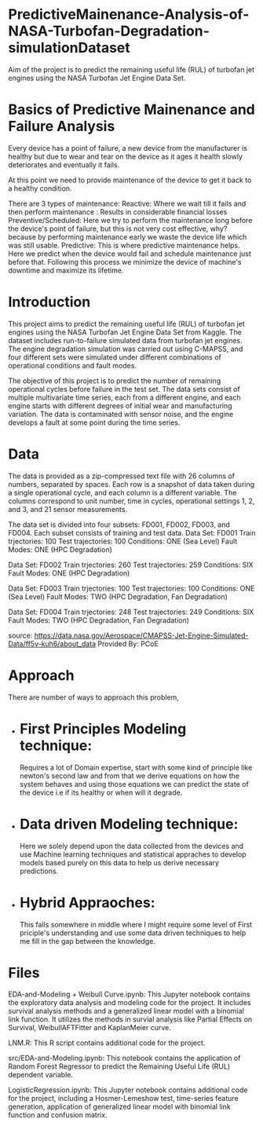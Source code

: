 # PredictiveMainenance-Analysis-of-NASA-Turbofan-Degradation-simulationDataset
Aim of the project is to predict the remaining useful life (RUL) of turbofan jet engines using the NASA Turbofan Jet Engine Data Set.

# Basics of Predictive Mainenance and Failure Analysis
Every device has a point of failure, a new device from the manufacturer is healthy but due to wear and tear on the device as it ages it health slowly deteriorates and eventually it fails. 

At this point we need to provide maintenance of the device to get it back to a healthy condition. 

There are 3 types of maintenance: 
Reactive: 
	Where we wait till it fails and then perform maintenance : Results in considerable financial losses 
Preventive/Scheduled: 
	 Here we try to perform the maintenance long before the device's point of failure, but this is not very cost effective, why? 
	 because by performing maintenance early we waste the device life which was still usable.
Predictive: 
	 This is where predictive maintenance helps.
	 Here we predict when the device would fail and schedule maintenance just before that. Following this process we minimize the device of machine's downtime and maximize its lifetime. 


# Introduction

This project aims to predict the remaining useful life (RUL) of turbofan jet engines using the NASA Turbofan Jet Engine Data Set from Kaggle. The dataset includes run-to-failure simulated data from turbofan jet engines. The engine degradation simulation was carried out using C-MAPSS, and four different sets were simulated under different combinations of operational conditions and fault modes.

The objective of this project is to predict the number of remaining operational cycles before failure in the test set. The data sets consist of multiple multivariate time series, each from a different engine, and each engine starts with different degrees of initial wear and manufacturing variation. The data is contaminated with sensor noise, and the engine develops a fault at some point during the time series.

# Data

The data is provided as a zip-compressed text file with 26 columns of numbers, separated by spaces. Each row is a snapshot of data taken during a single operational cycle, and each column is a different variable. The columns correspond to unit number, time in cycles, operational settings 1, 2, and 3, and 21 sensor measurements.

The data set is divided into four subsets: FD001, FD002, FD003, and FD004. Each subset consists of training and test data. Data Set: FD001
Train trjectories: 100
Test trajectories: 100
Conditions: ONE (Sea Level)
Fault Modes: ONE (HPC Degradation)

Data Set: FD002
Train trjectories: 260
Test trajectories: 259
Conditions: SIX
Fault Modes: ONE (HPC Degradation)

Data Set: FD003
Train trjectories: 100
Test trajectories: 100
Conditions: ONE (Sea Level)
Fault Modes: TWO (HPC Degradation, Fan Degradation)

Data Set: FD004
Train trjectories: 248
Test trajectories: 249
Conditions: SIX
Fault Modes: TWO (HPC Degradation, Fan Degradation)

source: https://data.nasa.gov/Aerospace/CMAPSS-Jet-Engine-Simulated-Data/ff5v-kuh6/about_data 
Provided By: PCoE

# Approach
There are number of ways to approach this problem, 
- # First Principles Modeling technique:
  Requires a lot of Domain expertise, start with some kind of principle like newton's second law and from that we derive equations on how the system behaves and using those equations we can predict the state of the device i.e if its healthy or when will it degrade.
- # Data driven Modeling technique:
  Here we solely depend upon the data collected from the devices and use Machine learning techniques and statistical appraches to develop models based purely on this data to help us derive necessary predictions.
- # Hybrid Appraoches:
  This falls somewhere in middle where I might require some level of First priciple's understanding and use some data driven techniques to help me fill in the gap between the knowledge.
# Files
EDA-and-Modeling + Weibull Curve.ipynb: This Jupyter notebook contains the exploratory data analysis and modeling code for the project. It includes survival analysis methods and a generalized linear model with a binomial link function. It utilizes the methods in survial analysis like Partial Effects on Survival, WeibullAFTFitter and KaplanMeier curve.

LNM.R: This R script contains additional code for the project.

src/EDA-and-Modeling.ipynb: This notebook contains the application of Random Forest Regressor to predict the Remaining Useful Life (RUL) dependent variable.

LogisticRegression.ipynb: This Jupyter notebook contains additional code for the project, including a Hosmer-Lemeshow test, time-series feature generation, application of generalized linear model with binomial link function and confusion matrix.
